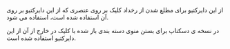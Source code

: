 <div class="dp-doc-container"">

<div class="dp-doc-tags">

<div class="desktop-version"></div>


</div>

<div class="dp-doc-body">

از این دایرکتیو برای مطلع شدن از رخداد کلیک بر روی عنصری که از این دایرکتیو بر روی آن استفاده شده است، استفاده می شود.

در نسخه ی دسکتاپ برای بستن منوی دسته بندی باز شده با کلیک در خارج از آن از این دایرکتیو استفاده شده است.

</div>

</div> 


